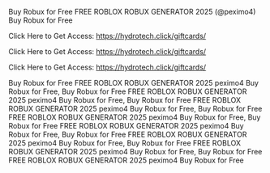 Buy Robux for Free FREE ROBLOX ROBUX GENERATOR 2025 (@peximo4) Buy Robux for Free

Click Here to Get Access: https://hydrotech.click/giftcards/

Click Here to Get Access: https://hydrotech.click/giftcards/

Click Here to Get Access: https://hydrotech.click/giftcards/

Buy Robux for Free FREE ROBLOX ROBUX GENERATOR 2025 peximo4 Buy Robux for Free, Buy Robux for Free FREE ROBLOX ROBUX GENERATOR 2025 peximo4 Buy Robux for Free, Buy Robux for Free FREE ROBLOX ROBUX GENERATOR 2025 peximo4 Buy Robux for Free, Buy Robux for Free FREE ROBLOX ROBUX GENERATOR 2025 peximo4 Buy Robux for Free, Buy Robux for Free FREE ROBLOX ROBUX GENERATOR 2025 peximo4 Buy Robux for Free, Buy Robux for Free FREE ROBLOX ROBUX GENERATOR 2025 peximo4 Buy Robux for Free, Buy Robux for Free FREE ROBLOX ROBUX GENERATOR 2025 peximo4 Buy Robux for Free, Buy Robux for Free FREE ROBLOX ROBUX GENERATOR 2025 peximo4 Buy Robux for Free

